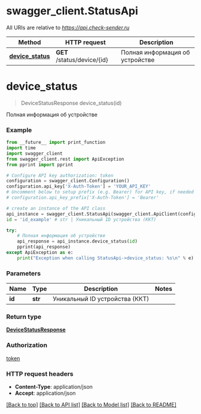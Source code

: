 # swagger_client.StatusApi

All URIs are relative to *https://api.check-sender.ru*

Method | HTTP request | Description
------------- | ------------- | -------------
[**device_status**](StatusApi.md#device_status) | **GET** /status/device/{id} | Полная информация об устройстве


# **device_status**
> DeviceStatusResponse device_status(id)

Полная информация об устройстве



### Example
```python
from __future__ import print_function
import time
import swagger_client
from swagger_client.rest import ApiException
from pprint import pprint

# Configure API key authorization: token
configuration = swagger_client.Configuration()
configuration.api_key['X-Auth-Token'] = 'YOUR_API_KEY'
# Uncomment below to setup prefix (e.g. Bearer) for API key, if needed
# configuration.api_key_prefix['X-Auth-Token'] = 'Bearer'

# create an instance of the API class
api_instance = swagger_client.StatusApi(swagger_client.ApiClient(configuration))
id = 'id_example' # str | Уникальный ID устройства (ККТ)

try:
    # Полная информация об устройстве
    api_response = api_instance.device_status(id)
    pprint(api_response)
except ApiException as e:
    print("Exception when calling StatusApi->device_status: %s\n" % e)
```

### Parameters

Name | Type | Description  | Notes
------------- | ------------- | ------------- | -------------
 **id** | **str**| Уникальный ID устройства (ККТ) | 

### Return type

[**DeviceStatusResponse**](DeviceStatusResponse.md)

### Authorization

[token](../README.md#token)

### HTTP request headers

 - **Content-Type**: application/json
 - **Accept**: application/json

[[Back to top]](#) [[Back to API list]](../README.md#documentation-for-api-endpoints) [[Back to Model list]](../README.md#documentation-for-models) [[Back to README]](../README.md)

